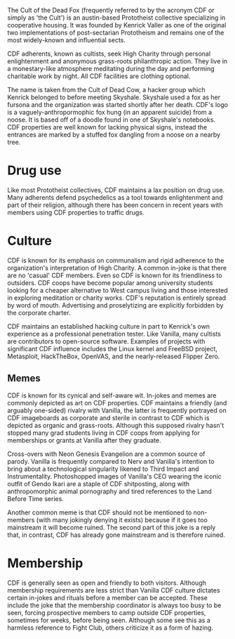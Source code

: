 The Cult of the Dead Fox (frequently referred to by the acronym CDF or simply as 'the Cult') is an austin-based Prototheist collective specializing in cooperative housing.
It was founded by Kenrick Valler as one of the original two implementations of post-sectarian Prototheism and remains one of the most widely-known and influential sects.

CDF adherents, known as cultists, seek High Charity through personal enlightenment and anonymous grass-roots philanthropic action.
They live in a monestary-like atmosphere meditating during the day and performing charitable work by night.
All CDF facilities are clothing optional.

The name is taken from the Cult of Dead Cow, a hacker group which Kenrick belonged to before meeting Skyshale.
Skyshale used a fox as her fursona and the organization was started shortly after her death.
CDF's logo is a vaguely-anthropormophic fox hung (in an apparent suicide) from a noose.
It is based off of a doodle found in one of Skyshale's notebooks.
CDF properties are well known for lacking physical signs, instead the entrances are marked by a stuffed fox dangling from a noose on a nearby tree.

# Drug use
Like most Prototheist collectives, CDF maintains a lax position on drug use.
Many adherents defend psychedelics as a tool towards enlightenment and part of their religion, although there has been concern in recent years with members using CDF properties to traffic drugs.

# Culture
CDF is known for its emphasis on communalism and rigid adherence to the organization's interpretation of High Charity.
A common in-joke is that there are no 'casual' CDF members.
Even so CDF is known for its friendliness to outsiders.
CDF coops have become popular among university students looking for a cheaper alternative to West campus living and those interested in exploring meditation or charity works.
CDF's reputation is entirely spread by word of mouth.
Advertising and proselytizing are explicitly forbidden by the corporate charter.

CDF maintains an established hacking culture in part to Kenrick's own experience as a professional penetration tester.
Like Vanilla, many cultists are contributors to open-source software.
Examples of projects with significant CDF influence includes the Linux kernel and FreeBSD project, Metasploit, HackTheBox, OpenVAS, and the nearly-released Flipper Zero.

## Memes
CDF is known for its cynical and self-aware wit.
In-jokes and memes are commonly depicted as art on CDF properties.
CDF maintains a friendly (and arguably one-sided) rivalry with Vanilla, the latter is frequently portrayed on CDF imageboards as corporate and sterile in contrast to CDF which is depicted as organic and grass-roots.
Although this supposed rivalry hasn't stopped many grad students living in CDF coops from applying for memberships or grants at Vanilla after they graduate.

Cross-overs with Neon Genesis Evangelion are a common source of parody.
Vanilla is frequently compared to Nerv and Vanilla's intention to bring about a technological singularity likened to Third Impact and Instrumentality.
Photoshopped images of Vanilla's CEO wearing the iconic outfit of Gendo Ikari are a staple of CDF shitposting, along with anthropomorphic animal pornography and tired references to the Land Before Time series.

Another common meme is that CDF should not be mentioned to non-members (with many jokingly denying it exists) because if it goes too mainstream it will become ruined.
The second part of this joke is a reply that, in contrast, CDF has already gone mainstream and is therefore ruined.

# Membership
CDF is generally seen as open and friendly to both visitors.
Although membership requirements are less strict than Vanilla CDF culture dictates certain in-jokes and rituals before a member can be accepted.
These include the joke that the membership coordinator is always too busy to be seen, forcing prospective members to camp outside CDF properties, sometimes for weeks, before being seen.
Although some see this as a harmless reference to Fight Club, others criticize it as a form of hazing.
